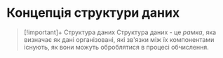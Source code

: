 # Концепція структури даних

>[!important]+ Структура даних
 Структура даних - це *рамка*, яка визначає як дані організовані, які зв'язки між їх компонентами існують, як вони можуть оброблятися в процесі обчислення.
